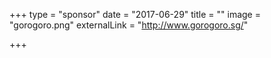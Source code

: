 +++
type = "sponsor"
date = "2017-06-29"
title = ""
image = "gorogoro.png"
externalLink = "http://www.gorogoro.sg/"

+++